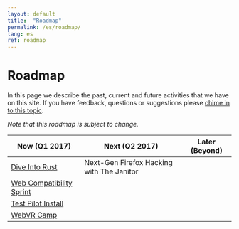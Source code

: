 ```yaml
---
layout: default
title:  "Roadmap"
permalink: /es/roadmap/
lang: es
ref: roadmap
---
```


# Roadmap

In this page we describe the past, current and future activities that we have on this site. If you have feedback, questions or suggestions please [chime in to this topic](https://discourse.mozilla-community.org/t/activate-mozilla-roadmap/10068).

*Note that this roadmap is subject to change.*

| Now (Q1 2017)  | Next (Q2 2017)   | Later (Beyond) |
| --- | --- | --- |
| [Dive Into Rust](/es/rust-hack/) | Next-Gen Firefox Hacking with The Janitor |     |
| [Web Compatibility Sprint](/es/webcompat-sprint/) |     |     |
| [Test Pilot Install](/es/test-pilot/) |     |     |
| [WebVR Camp](/es/webvr-camp/) |     |     |

